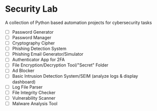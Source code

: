 # Security Lab
A collection of Python based automation projects for cybersecurity tasks

- [ ] Password Generator
- [ ] Password Manager
- [ ] Cryptography Cipher
- [ ] Phishing Detection System
- [ ] Phishing Email Generator/Simulator
- [ ] Authenticator App for 2FA
- [ ] File Encryption/Decryption Tool/"Secret" Folder
- [ ] Ad Blocker
- [ ] Basic Intrusion Detection System/SEIM (analyze logs & display dashboard)
- [ ] Log File Parser
- [ ] File Integrity Checker
- [ ] Vulnerability Scanner
- [ ] Malware Analysis Tool
